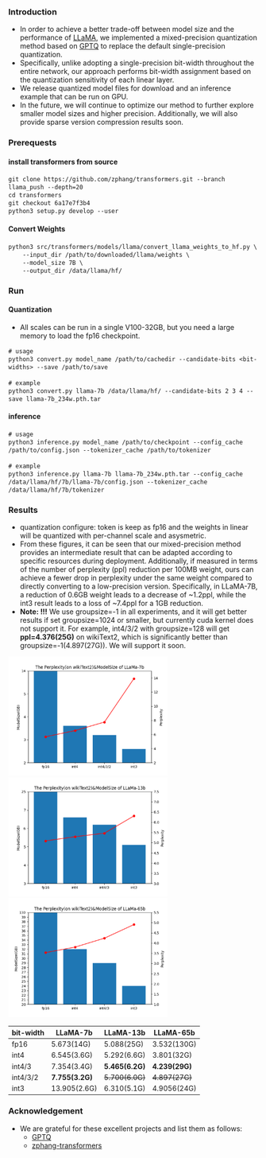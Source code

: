 ### Introduction
- In order to achieve a better trade-off between model size and the performance of [LLaMA](https://research.facebook.com/publications/llama-open-and-efficient-foundation-language-models/), we implemented a mixed-precision quantization method based on [GPTQ](https://arxiv.org/abs/2210.17323) to replace the default single-precision quantization.
- Specifically, unlike adopting a single-precision bit-width throughout the entire network, our approach performs bit-width assignment based on the quantization sensitivity of each linear layer.
- We release quantized model files for download and an inference example that can be run on GPU.
- In the future, we will continue to optimize our method to further explore smaller model sizes and higher precision. Additionally, we will also provide sparse version compression results soon.

### Prerequests
#### install transformers from source

```
git clone https://github.com/zphang/transformers.git --branch llama_push --depth=20
cd transformers
git checkout 6a17e7f3b4
python3 setup.py develop --user
```

#### Convert Weights

```
python3 src/transformers/models/llama/convert_llama_weights_to_hf.py \
    --input_dir /path/to/downloaded/llama/weights \
    --model_size 7B \
    --output_dir /data/llama/hf/
```

### Run
#### Quantization
- All scales can be run in a single V100-32GB, but you need a large memory to load the fp16 checkpoint.

```
# usage
python3 convert.py model_name /path/to/cachedir --candidate-bits <bit-widths> --save /path/to/save

# example
python3 convert.py llama-7b /data/llama/hf/ --candidate-bits 2 3 4 --save llama-7b_234w.pth.tar
```

#### inference
```
# usage
python3 inference.py model_name /path/to/checkpoint --config_cache /path/to/config.json --tokenizer_cache /path/to/tokenizer

# example
python3 inference.py llama-7b llama-7b_234w.pth.tar --config_cache /data/llama/hf/7b/llama-7b/config.json --tokenizer_cache /data/llama/hf/7b/tokenizer
```

### Results
- quantization configure: token is keep as fp16 and the weights in linear will be quantized with per-channel scale and asysmetric.
- From these figures, it can be seen that our mixed-precision method provides an intermediate result that can be adapted according to specific resources during deployment. Additionally, if measured in terms of the number of perplexity (ppl) reduction per 100MB weight, ours can achieve a fewer drop in perplexity under the same weight compared to directly converting to a low-precision version. Specifically, in LLaMA-7B, a reduction of 0.6GB weight leads to a decrease of ~1.2ppl, while the int3 result leads to a loss of ~7.4ppl for a 1GB reduction.
- **Note: !!!** We use groupsize=-1 in all experiments, and it will get better results if set groupsize=1024 or smaller, but currently cuda kernel does not support it. For example, int4/3/2 with groupsize=128 will get **ppl=4.376(25G)** on wikiText2, which is significantly better than groupsize=-1(4.897(27G)). We will support it soon.

<img width="320" height="240" src="./figs/llama-7b_075.png"/> <img width="320" height="240" src="./figs/llama-13b_075.png"/> <img width="320" height="240" src="./figs/llama-65b_075.png"/>

| bit-width | LLaMA-7b|LLaMA-13b|LLaMA-65b|
|---|---|---|---|
|fp16|5.673(14G)|5.088(25G)|3.532(130G)|
|int4|6.545(3.6G)|5.292(6.6G)|3.801(32G)|
|int4/3| 7.354(3.4G) |**5.465(6.2G)**|**4.239(29G)**|
|int4/3/2|**7.755(3.2G)**|~~5.700(6.0G)~~|~~4.897(27G)~~|
|int3|13.905(2.6G)|6.310(5.1G)|4.9056(24G)|

### Acknowledgement
- We are grateful for these excellent projects and list them as follows:
  - [GPTQ](https://github.com/IST-DASLab/gptq)
  - [zphang-transformers](https://github.com/zphang/transformers.git)

